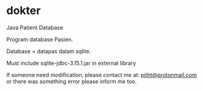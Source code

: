 # dokter
Java Patient Database

Program database Pasien.

Database = datapas dalam sqlite.

Must include sqlite-jdbc-3.15.1.jar in external library

If someone need modification, please contact me at: pjtht@protonmail.com or there was something error please inform me too.
